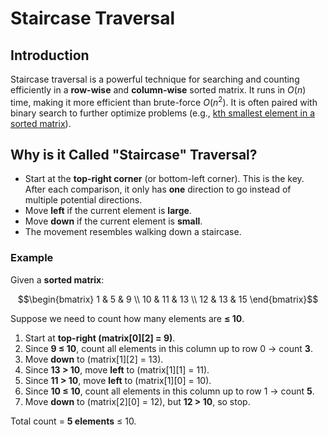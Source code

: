 # Staircase Traversal

## Introduction

Staircase traversal is a powerful technique for searching and counting efficiently in a
**row-wise** and **column-wise** sorted matrix. It runs in $O(n)$ time, making it more efficient
than brute-force $O(n^2)$. It is often paired with binary search to further optimize
problems (e.g.,
[kth smallest element in a sorted matrix](../lc-solutions/lc0300-0399/lc0378-kth-smallest-element-in-a-sorted-matrix.md)).

## Why is it Called "Staircase" Traversal?

- Start at the **top-right corner** (or bottom-left corner). This is the key. After each
comparison, it only has **one** direction to go instead of multiple potential directions.
- Move **left** if the current element is **large**.
- Move **down** if the current element is **small**.
- The movement resembles walking down a staircase.

### Example

Given a **sorted matrix**:

$$\begin{bmatrix} 1 & 5 & 9 \\ 10 & 11 & 13 \\ 12 & 13 & 15 \end{bmatrix}$$

Suppose we need to count how many elements are **≤ 10**.

1. Start at **top-right (matrix[0][2] = 9)**.
2. Since **9 ≤ 10**, count all elements in this column up to row 0 → count **3**.
3. Move **down** to (matrix[1][2] = 13).
4. Since **13 > 10**, move **left** to (matrix[1][1] = 11).
5. Since **11 > 10**, move **left** to (matrix[1][0] = 10).
6. Since **10 ≤ 10**, count all elements in this column up to row 1 → count **5**.
7. Move **down** to (matrix[2][0] = 12), but **12 > 10**, so stop.

Total count = **5 elements** ≤ 10.
